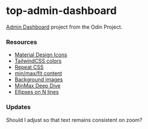# top-admin-dashboard
[Admin Dashboard](https://www.theodinproject.com/lessons/node-path-intermediate-html-and-css-admin-dashboard) project from the Odin Project.

### Resources
- [Material Design Icons](https://pictogrammers.com/library/mdi/)
- [TailwindCSS colors](https://tailwindcss.com/docs/customizing-colors)
- [Repeat CSS](https://developer.mozilla.org/en-US/docs/Web/CSS/repeat)
- [min/max/fit content](https://blog.logrocket.com/understanding-min-content-max-content-fit-content-css/)
- [Background images](https://www.w3schools.com/cssref/pr_background-image.php)
- [MinMax Deep Dive](https://ishadeed.com/article/css-grid-minmax/)
- [Ellipses on N lines](https://stackoverflow.com/questions/5269713/css-ellipsis-on-second-line)
### Updates
Should I adjust so that text remains consistent on zoom?